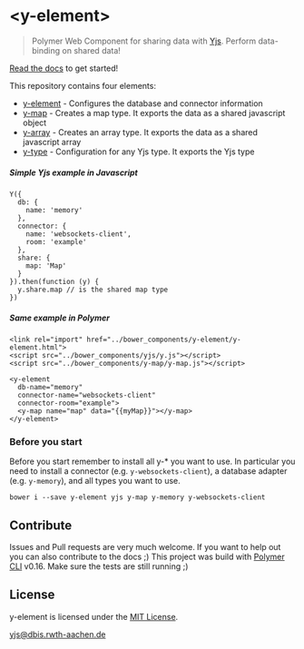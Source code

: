# \<y-element\>

> Polymer Web Component for sharing data with [Yjs](https://github.com/y-js/yjs/). Perform data-binding on shared data!

[Read the docs](http://y-js.org/y-element/) to get started!

This repository contains four elements:

* [y-element](//y-js.org/y-element/components/y-element/#y-element) - Configures the database and connector information
* [y-map](//y-js.org/y-element/components/y-element/#y-map) - Creates a map type. It exports the data as a shared javascript object
* [y-array](//y-js.org/y-element/components/y-element/#y-array) - Creates an array type. It exports the data as a shared javascript array
* [y-type](//y-js.org/y-element/components/y-element/#y-type) - Configuration for any Yjs type. It exports the Yjs type

##### Simple Yjs example in Javascript
```
Y({
  db: {
    name: 'memory'
  },
  connector: {
    name: 'websockets-client',
    room: 'example'
  },
  share: {
    map: 'Map'
  }
}).then(function (y) {
  y.share.map // is the shared map type
})
```

##### Same example in Polymer
```
<link rel="import" href="../bower_components/y-element/y-element.html">
<script src="../bower_components/yjs/y.js"></script>
<script src="../bower_components/y-map/y-map.js"></script>

<y-element
  db-name="memory"
  connector-name="websockets-client"
  connector-room="example">
  <y-map name="map" data="{{myMap}}"></y-map>
</y-element>
```

### Before you start
Before you start remember to install all y-* you want to use. In particular you need to install a connector (e.g. `y-websockets-client`), a database adapter (e.g. `y-memory`), and all types you want to use.

```
bower i --save y-element yjs y-map y-memory y-websockets-client
```

## Contribute
Issues and Pull requests are very much welcome. If you want to help out you can also contribute to the docs ;) This project was build with [Polymer CLI](https://www.npmjs.com/package/polymer-cli) v0.16. Make sure the tests are still running ;)

## License
y-element is licensed under the [MIT License](./LICENSE).

<yjs@dbis.rwth-aachen.de>
